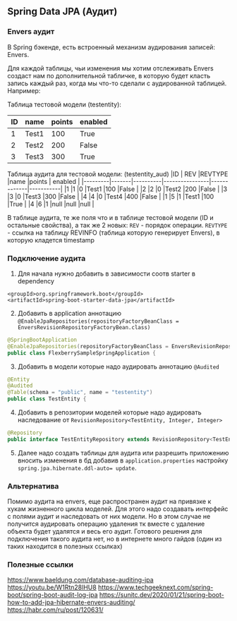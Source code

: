 
## Spring Data JPA (Аудит)

### Envers аудит

В Spring бэкенде, есть встроенный механизм аудирования записей: Envers.

Для каждой таблицы, чьи изменения мы хотим отслеживать Envers создаст нам по дополнительной табличке, в которую будет класть запись каждый раз, когда мы что-то сделали с аудированной таблицей. Например:

Таблица тестовой модели (testentity):

|ID            |name            |points       | enabled   |
|--------------|----------------|-------------|-----------|
|1             |Test1           |100          |True       |
|2             |Test2           |200          |False      |
|3             |Test3           |300          |True       |


Таблица аудита для тестовой модели: (testentity_aud)
|ID       | REV	  |REVTYPE	 |name            |points       | enabled   |
|---------|-------|----------|----------------|-------------|-----------|
|1        |1      |0         |Test1           |100          |False      |
|2        |2      |0         |Test2           |200          |False      |
|3        |3      |0         |Test3           |300          |False      |
|4        |4      |0         |Test4           |400          |False      |
|1        |5      |1         |Test1           |100          |True       |
|4        |6      |1         |null            |null         |null       |

В таблице аудита, те же поля что и в таблице тестовой модели (ID и остальные свойства), а так же 2 новых:
`REV` - порядок операции.
`REVTYPE`	- ссылка на таблицу REVINFO (таблица которую генерирует Envers), в которую кладется timestamp

  ### Подключение аудита
1) Для начала нужно добавить в зависимости соотв starter в dependency

```plaintext
<groupId>org.springframework.boot</groupId>
<artifactId>spring-boot-starter-data-jpa</artifactId>
```

2) Добавить в application аннотацию `@EnableJpaRepositories(repositoryFactoryBeanClass = EnversRevisionRepositoryFactoryBean.class)`

```java
@SpringBootApplication
@EnableJpaRepositories(repositoryFactoryBeanClass = EnversRevisionRepositoryFactoryBean.class)
public class FlexberrySampleSpringApplication {
```

3) Добавить в модели которые надо аудировать аннотацию `@Audited`

```java
@Entity
@Audited
@Table(schema = "public", name = "testentity")
public class TestEntity {
```

4) Добавить в репозитории моделей которые надо аудировать наследование от `RevisionRepository<TestEntity, Integer, Integer>`

```java
@Repository
public interface TestEntityRepository extends RevisionRepository<TestEntity, Integer, Integer>, JpaRepository<TestEntity, Integer> {
```

5) Далее надо создать таблицы для аудита или разрешить приложению вносить изменения в бд добавив в `application.properties` настройку `spring.jpa.hibernate.ddl-auto= update`.

  ### Альтернатива

Помимо аудита на envers, еще распространен аудит на привязке к хукам жизненного цикла моделей. Для этого надо создавать интерфейс с полями аудит и наследовать от них модели. Но в этом случае не получится аудировать операцию удаления тк вместе с удаление объекта будет удалятся и весь его аудит. Готового решения для подключения такого аудита нет, но в интернете много гайдов (один из таких находится в полезных ссылках)

  ### Полезные ссылки

https://www.baeldung.com/database-auditing-jpa
https://youtu.be/W1Rtn28lHU8
https://www.techgeeknext.com/spring-boot/spring-boot-audit-log-jpa
https://sunitc.dev/2020/01/21/spring-boot-how-to-add-jpa-hibernate-envers-auditing/
https://habr.com/ru/post/120631/
